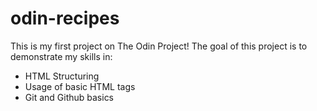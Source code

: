 # odin-recipes
This is my first project on The Odin Project!
The goal of this project is to demonstrate my skills in:
<ul>
    <li>
        HTML Structuring
    </li>
    <li>
        Usage of basic HTML tags
    </li>
    <li>
        Git and Github basics
    </li>
<ul>